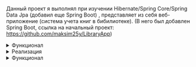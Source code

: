 Данный проект я выполнял при изучении Hibernate/Spring Core/Spring Data Jpa (добавил еще Spring Boot) , представляет из себя веб-приложение (система учета книг в бибилиотеке). (В него был добавлен Spring Boot, ссылка на начальный проект: https://github.com/maksim25y/LibraryApp)

<details><summary>Функционал</summary>
На главной странице расположен блок с кнопками и хэдер. При нажатии на  кнопку "Список людей в библиотеке" происходит переход на страницу (/people) со списком людей в библиотеке.

![image](https://github.com/maksim25y/LibraryApp/assets/131711956/29066f2d-005f-4756-ae76-6a87ceae58cf)
Есть возможность добавления человека в базу данных библиотеки, необходимо нажать на кнопку "Добавить", после чего происходит переход на страницу с адресом (/people/new).

![image](https://github.com/maksim25y/LibraryApp/assets/131711956/16966b58-36cc-4759-b8d6-a47e9a0ec346)
Поля в форме имеют валидацию, поэтому ввести некорректные значения нельзя (в таком случае будет выведена ошибка).
Ограничения на ввод: 
1) Возраст должен быть в следующем диапазоне (1900-2024]

![image](https://github.com/maksim25y/LibraryApp/assets/131711956/5db855fa-c952-46a4-8830-a0d983229f9b)

2) ФИО должно быть по следующему шаблону [Фамилия Имя Отчество], причем на русском языке
![image](https://github.com/maksim25y/LibraryApp/assets/131711956/42998745-7f27-4bc6-9646-85f67ae6363f)
3) Поля не должны быть пустыми 
4) ФИО должно быть уникальным

![image](https://github.com/maksim25y/LibraryApp/assets/131711956/f6bd633b-d37c-4da5-82ac-11b052afd177)

![image](https://github.com/maksim25y/LibraryApp/assets/131711956/080c09d8-d87c-48a9-a1a2-a07d9c897403)

При нажатии на пользователя происходит переход на страницу (/people/{id}) с информацией о пользователе (также и список его книг). Если книга была взята более 10 дней назад, то она считается просроченой и подсвечивается красным цветом.

![image](https://github.com/maksim25y/LibraryApp/assets/131711956/fe8e1073-de7c-4b34-a104-402991b2ab84)

Если пользователь брал книги, то все они будут выведены, в противном случае будет надпись "У человека нет книг".

![image](https://github.com/maksim25y/LibraryApp/assets/131711956/9a9d0e2c-261b-4d22-9585-73c8d640f905)

При нажатии на кнопку "Редактировать" происходит переход на страницу (/people/{id}/edit) с редактированием информации.
Здесь также присутствует валидация.

![image](https://github.com/maksim25y/LibraryApp/assets/131711956/e47dac9b-f86d-47fb-8ecc-b40a16a454ce)

При нажатии на кнопку "Удалить" происходит удаление пользователя из базы данных, книги, которые были у пользователя становятся свободными.

При переходе по адресу /books происходит получение страницы со всеми книгами, которые есть в БД библиотеки.

![image](https://github.com/maksim25y/LibraryApp/assets/131711956/4aee006c-8b9e-4764-897d-21375879d4e4)

При добавлении параметра запроса ?sort_by_year=true книги будут отсортированы по году выпуска

![image](https://github.com/maksim25y/LibraryApp/assets/131711956/7fa5083a-260d-43af-b5d2-7ec31039efe1)

При нажатии на кнопку "Добавить" произойдет переадресация на страницу (/books/new) добавления новой книги. 
Все поля в форме имеют следующую валидацию: 
1) Название книги должно быть на русском языке

![image](https://github.com/maksim25y/LibraryApp/assets/131711956/75ca3528-8f19-41e0-a335-10f2b97c1b2f)

2) Автор должен быть указан по шаблону [Имя Отчество Фамилия] + на русском языке
![image](https://github.com/maksim25y/LibraryApp/assets/131711956/c8fd65b5-b315-4455-8a0f-5fce9a760c5c)

3) Дата выпуска книги в диапазоне (0-2024]
![image](https://github.com/maksim25y/LibraryApp/assets/131711956/4bdffc3a-1621-4821-880e-8bd1e8f3d86a)
4) Значения не могут быть пустыми

При добавлении параметров запроса ?page=n&page_per_page=m книги будет получена n-ая страница, на которой будут расположены m книг. Пример работы с набором параметров page=1&page_per_page=2:

![image](https://github.com/maksim25y/LibraryApp/assets/131711956/022f61b2-fbf4-416f-8f3e-f0ecc2dad465)

При переходе по адресу (/books/{id}) будет получена информация о книге и о ее текущем владельце (если он есть):

![image](https://github.com/maksim25y/LibraryApp/assets/131711956/4dea8e9a-8ab4-4320-a9ed-1109aee715f8)

При нажатии на кнопку "Освободить" книга не будет иметь владельца, появится меню с выбором нового владельца (можно выбрать нового владельца - при нажатии книга будет назначена ему).

![image](https://github.com/maksim25y/LibraryApp/assets/131711956/d4e24990-d9c5-4d9f-9bcd-c2cef77fe3b2)

При нажатии на кнопку редактирования будет переход на страницу (/books/{id}/edit) с редактированием информации о книге, все поля имеют валидацию.

![image](https://github.com/maksim25y/LibraryApp/assets/131711956/f8671d07-04ba-4b6a-bbc5-5cc23588ee8a)

При нажатии на кнопку "Удалить" книга будет удалена из базы данных.

При переходе по адресу /books/search будет получена страница с поиском книг. При вводе названия книги (частичное название тоже подойдет) будет получена книга (вместе с текущим владельцем книги, если он есть (в противном случае будет надпись "Книга свободна")), наиболее подходящая под запрос:

![image](https://github.com/maksim25y/LibraryApp/assets/131711956/fc06b827-f27b-40ee-ac94-069850ddf433)

![image](https://github.com/maksim25y/LibraryApp/assets/131711956/be282c88-9f64-49b2-bf47-062148fb6e08)

![image](https://github.com/maksim25y/LibraryApp/assets/131711956/0bf5b813-7404-4cb8-a0aa-36928139368b)

![image](https://github.com/maksim25y/LibraryApp/assets/131711956/316024a6-13f0-47b2-913e-fcf8a82d0256)

![image](https://github.com/maksim25y/LibraryApp/assets/131711956/c71df1de-8f92-4dfe-aeaf-353b26c362cc)
</details>
<details><summary>Реализация</summary>
Во время выполнения проекта я использовал следующий набор технологий: PostgreSQL, ApacheTomcat, Maven, Spring MVC, Spring Data JPA, ORM Hibernate, Bootstrap, Thymeleaf + Spring Boot.
  
База данных:

![image](https://github.com/maksim25y/LibraryApp/assets/131711956/26ca6a28-b8d3-4a2a-bd34-75e05d0b440c)

</details>
<details><summary>Функционал</summary>
Для того, чтобы проделать следующие шаги на Windows, установите [Git Bash](https://git-scm.com/)

1. Склонируйте репозиторий

```shell
git clone git@github.com:maksim25y/LibraryApp.git
```

2. Скачайте и установите Docker

Скачать и найти инструкцию по установке вы можете на официальном сайте [Docker](https://www.docker.com)

3. Запустите сайт в Docker

Для этого откройте терминал и перейдите в папку репозитория

```shell
cd LibraryAppWithSpringBoot
```

#### Переменные окружения в .env

Описание:
1. POSTGRES_DB - имя базы данных
2. POSTGRES_HOST - хост базы данных (в данном случае имя сервиса в docker-compose)
3. POSTGRES_PASSWORD - пароль от базы данных
4. POSTGRES_PORT - порт, требующийся для работы базы данных
5. POSTGRES_USER - имя пользователя базы данных
6. SECRET_KEY - секретный ключ от вашего сайта

Далее введите команду

```shell
docker-compose up --build
```
Готово! Сервер запущен.
Чтобы зайти на сайт перейдите по ссылке: localhost:8080

Чтобы остановить работу контейнеров, в терминале, откуда вы запускали docker-compose нажмите Ctrl+C (Control + C для Mac)
</details>

